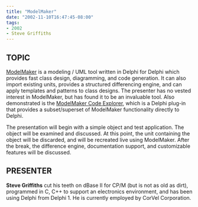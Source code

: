 ```yaml
---
title: "ModelMaker"
date: "2002-11-10T16:47:45-08:00"
tags:
- 2002
- Steve Griffiths
---
```

## TOPIC ##

[ModelMaker](http://www.modelmaker.demon.nl/mm.htm) is a modeling / UML tool written in Delphi for Delphi which provides fast class design, diagramming, and code generation. It can also import  existing units, provides a structured differencing engine, and can apply templates and patterns to class designs. The presenter has no vested interest in ModelMaker, but has found it to be an invaluable tool. Also demonstrated is the [ModelMaker Code Explorer](http://www.modelmaker.demon.nl/mm.htm), which is a Delphi plug-in that provides a subset/superset of ModelMaker functionality directly to Delphi.

The presentation will begin with a simple object and test application. The object will be examined and discussed. At this point, the unit containing the object will be discarded, and will be recreated live using ModelMaker. After the break, the difference engine, documentation support, and  customizable features will be discussed.

## PRESENTER ##

**Steve Griffiths** cut his teeth on dBase II for CP/M (but is not as old as dirt), programmed in C, C++ to support an electronics environment, and has been using Delphi from Delphi 1. He is currently employed by CorVel Corporation.

